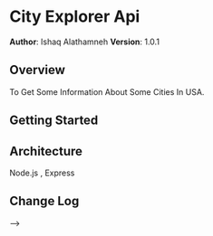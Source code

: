 # City Explorer Api

**Author**: Ishaq Alathamneh
**Version**: 1.0.1 

## Overview
To Get Some Information About Some Cities In USA.

## Getting Started
<!-- What are the steps that a user must take in order to build this app on their own machine and get it running? -->

## Architecture
Node.js , Express

## Change Log
<!-- Use this area to document the iterative changes made to your application as each feature is successfully implemented. Use time stamps. Here's an examples:

01-01-2001 4:59pm - Application now has a fully-functional express server, with a GET route for the location resource.

## Credits and Collaborations
<!-- Give credit (and a link) to other people or resources that helped you build this application. -->
-->